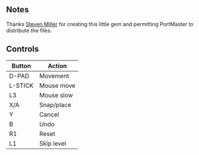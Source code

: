 ## Notes

Thanks [Steven Miller](https://steven-miller.itch.io) for creating this little gem and permitting PortMaster to distribute the files.


## Controls

| Button  | Action      |
| ------- | ----------- |
| D-PAD   | Movement    |
| L-STICK | Mouse move  |
| L3      | Mouse slow  |
| X/A     | Snap/place  |
| Y       | Cancel      |
| B       | Undo        |
| R1      | Reset       |
| L1      | Skip level  |
